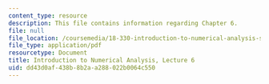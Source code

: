 ```yaml
---
content_type: resource
description: This file contains information regarding Chapter 6.
file: null
file_location: /coursemedia/18-330-introduction-to-numerical-analysis-spring-2012/dd43d0af438b8b2aa288022b0064c550_MIT18_330S12_Chapter6.pdf
file_type: application/pdf
resourcetype: Document
title: Introduction to Numerical Analysis, Lecture 6
uid: dd43d0af-438b-8b2a-a288-022b0064c550
---
```

